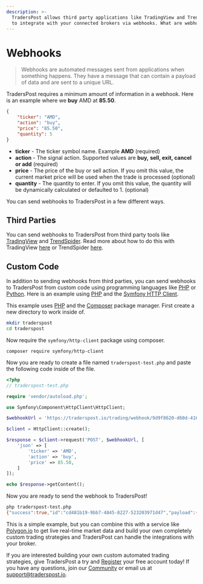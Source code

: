 ```yaml
---
description: >-
  TradersPost allows third party applications like TradingView and TrendSpider
  to integrate with your connected brokers via webhooks. What are webhooks?
---
```


# Webhooks

> Webhooks are automated messages sent from applications when something happens. They have a message that can contain a payload of data and are sent to a unique URL.

TradersPost requires a minimum amount of information in a webhook. Here is an example where we **buy** AMD at **85.50**.

```json
{
    "ticker": "AMD",
    "action": "buy",
    "price": "85.50",
    "quantity": 5
}
```

* **ticker** - The ticker symbol name. Example **AMD** (required)
* **action** - The signal action. Supported values are **buy,** **sell, exit, cancel or add** (required)
* **price** - The price of the buy or sell action. If you omit this value, the current market price will be used when the trade is processed (optional)
* **quantity** - The quantity to enter. If you omit this value, the quantity will be dynamically calculated or defaulted to 1. (optional)

You can send webhooks to TradersPost in a few different ways.

## Third Parties

You can send webhooks to TradersPost from third party tools like [TradingView](https://tradingview.com/?offer\_id=10\&aff\_id=26514) and [TrendSpider](https://trendspider.com/?\_go=traderspost). Read more about how to do this with TradingView [here](tradingview.md) or TrendSpider [here](trend-spider.md).

## Custom Code

In addition to sending webhooks from third parties, you can send webhooks to TradersPost from custom code using programming languages like [PHP](https://php.net) or [Python](https://www.python.org). Here is an example using [PHP](https://php.net) and the [Symfony HTTP Client](https://symfony.com/doc/current/http\_client.html).

This example uses [PHP](https://www.php.net) and the [Composer](https://getcomposer.org) package manager. First create a new directory to work inside of.

```bash
mkdir traderspost
cd traderspost
```

Now require the `symfony/http-client` package using composer.

```
composer require symfony/http-client
```

Now you are ready to create a file named `traderspost-test.php` and paste the following code inside of the file.

```php
<?php
// traderspost-test.php

require 'vendor/autoload.php';

use Symfony\Component\HttpClient\HttpClient;

$webhookUrl = 'https://traderspost.io/trading/webhook/9d9f8620-d60d-416e-827e-0ec01ef93532/9b5b8c4264421f5515fd4fcb6571af50';

$client = HttpClient::create();

$response = $client->request('POST', $webhookUrl, [
    'json' => [
        'ticker' => 'AMD',
        'action' => 'buy',
        'price' => 85.50,
    ]
]);

echo $response->getContent();
```

Now you are ready to send the webhook to TradersPost!

```bash
php traderspost-test.php
{"success":true,"id":"cd481b19-9bb7-4845-8227-523203971d47","payload":{"ticker":"AMD","action":"buy","price":85.50}}
```

This is a simple example, but you can combine this with a service like [Polygon.io](https://polygon.io) to get live real-time market data and build your own completely custom trading strategies and TradersPost can handle the integrations with your broker.

If you are interested building your own custom automated trading strategies, give TradersPost a try and [Register](https://traderspost.io/register) your free account today! If you have any questions, join our [Community](https://traderspost.io/community) or email us at [support@traderspost.io](mailto:support@traderspost.io).
